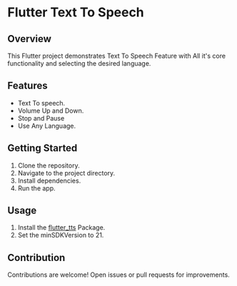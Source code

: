 # Flutter Text To Speech

## Overview
This Flutter project demonstrates Text To Speech Feature with All it's core functionality and selecting the desired language.

## Features
- Text To speech.
- Volume Up and Down.
- Stop and Pause
- Use Any Language.

## Getting Started
1. Clone the repository.
2. Navigate to the project directory.
3. Install dependencies.
4. Run the app.

## Usage
1. Install the [flutter_tts](https://pub.dev/packages/flutter_tts) Package.
2. Set the minSDKVersion to 21.

## Contribution
Contributions are welcome! Open issues or pull requests for improvements.

